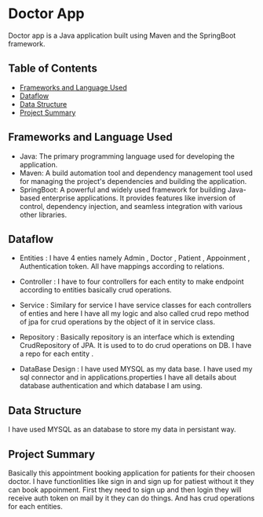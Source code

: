 # Doctor App

Doctor app is a Java application built using Maven and the SpringBoot framework.

## Table of Contents

- [Frameworks and Language Used](#frameworks-and-language-used)
- [Dataflow](#dataflow)
- [Data Structure](#data-structure)
- [Project Summary](#project-summary)

## Frameworks and Language Used

- Java: The primary programming language used for developing the application.
- Maven: A build automation tool and dependency management tool used for managing the project's dependencies and building the application.
- SpringBoot: A powerful and widely used framework for building Java-based enterprise applications. It provides features like inversion of control, dependency injection, and seamless integration with various other libraries.

## Dataflow


* Entities : I have 4 enties namely Admin , Doctor , Patient , Appoinment , Authentication token. All have mappings according to relations.
 
* Controller : I have to four controllers for each entity to make endpoint according to entities basically crud operations.

* Service : Similary for service I have service classes for each controllers of enties and here I have all my logic and also called crud repo method of jpa for crud operations by the object of it in service class.

* Repository : Basically repository is an interface which is extending CrudRepository of JPA. It is used to to do crud operations on DB. I have a repo for each entity .

* DataBase Design : I have used MYSQL as my data base. I have used my sql connector and in applications.properties I have all details about database authentication and which database I am using.

## Data Structure

I have used MYSQL as an database to store my data in persistant way.

## Project Summary

Basically this appointment booking application for patients for their choosen doctor. I have functionlities like sign in and sign up for patiest without it they can book appoinment. First they need to sign up and then login they will receive auth token on mail by it they can do things. And has crud operations for each entities.


